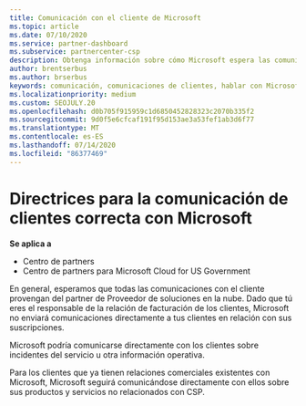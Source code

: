 ```yaml
---
title: Comunicación con el cliente de Microsoft
ms.topic: article
ms.date: 07/10/2020
ms.service: partner-dashboard
ms.subservice: partnercenter-csp
description: Obtenga información sobre cómo Microsoft espera las comunicaciones de los clientes entre clientes y asociados en el programa proveedor de soluciones en la nube.
author: brentserbus
ms.author: brserbus
keywords: comunicación, comunicaciones de clientes, hablar con Microsoft
ms.localizationpriority: medium
ms.custom: SEOJULY.20
ms.openlocfilehash: d0b705f915959c1d6850452828323c2070b335f2
ms.sourcegitcommit: 9d0f5e6cfcaf191f95d153ae3a53fef1ab3d6f77
ms.translationtype: MT
ms.contentlocale: es-ES
ms.lasthandoff: 07/14/2020
ms.locfileid: "86377469"
---
```

# <a name="guidelines-for-successful-customer-communication-with-microsoft"></a>Directrices para la comunicación de clientes correcta con Microsoft

**Se aplica a**

-  Centro de partners
-  Centro de partners para Microsoft Cloud for US Government

En general, esperamos que todas las comunicaciones con el cliente provengan del partner de Proveedor de soluciones en la nube. Dado que tú eres el responsable de la relación de facturación de los clientes, Microsoft no enviará comunicaciones directamente a tus clientes en relación con sus suscripciones.

Microsoft podría comunicarse directamente con los clientes sobre incidentes del servicio u otra información operativa.

Para los clientes que ya tienen relaciones comerciales existentes con Microsoft, Microsoft seguirá comunicándose directamente con ellos sobre sus productos y servicios no relacionados con CSP.
